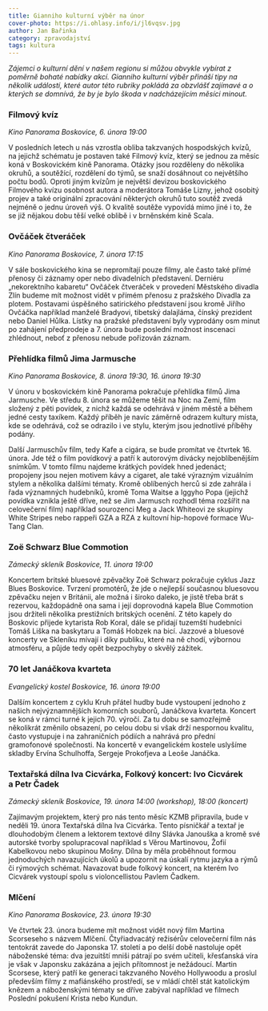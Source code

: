 ```yaml
---
title: Gianniho kulturní výběr na únor
cover-photo: https://i.ohlasy.info/i/jl6vqsv.jpg
author: Jan Bařinka
category: zpravodajství
tags: kultura
---
```


*Zájemci o kulturní dění v našem regionu si můžou obvykle vybírat z poměrně bohaté nabídky akcí. Gianniho kulturní výběr přináší tipy na několik událostí, které autor této rubriky pokládá za obzvlášť zajímavé a o kterých se domnívá, že by je bylo škoda v nadcházejícím měsíci minout.*

### Filmový kvíz

*Kino Panorama Boskovice, 6. února 19:00*

V posledních letech u nás vzrostla obliba takzvaných hospodských kvízů, na jejichž schématu je postaven také Filmový kvíz, který se jednou za měsíc koná v Boskovickém kině Panorama. Otázky jsou rozděleny do několika okruhů, a soutěžící, rozdělení do týmů, se snaží dosáhnout co největšího počtu bodů. Oproti jiným kvízům je největší devizou boskovického Filmového kvízu osobnost autora a moderátora Tomáše Lizny, jehož osobitý projev a také originální zpracování některých okruhů tuto soutěž zvedá nejméně o jednu úroveň výš. O kvalitě soutěže vypovídá mimo jiné i to, že se již nějakou dobu těší velké oblibě i v brněnském kině Scala.

### Ovčáček čtveráček

*Kino Panorama Boskovice, 7. února 17:15*

V sále boskovického kina se nepromítají pouze filmy, ale často také přímé přenosy či záznamy oper nebo divadelních představení. Derniéru „nekorektního kabaretu“ Ovčáček čtveráček v provedení Městského divadla Zlín budeme mít možnost vidět v přímém přenosu z pražského Divadla za plotem. Postavami úspěšného satirického představení jsou kromě Jiřího Ovčáčka například manželé Bradyovi, tibetský dalajláma, čínský prezident nebo Daniel Hůlka. Lístky na pražské představení byly vyprodány osm minut po zahájení předprodeje a 7. února bude poslední možnost inscenaci zhlédnout, neboť z přenosu nebude pořizován záznam.

### Přehlídka filmů Jima Jarmusche

*Kino Panorama Boskovice, 8. února 19:30, 16. února 19:30*

V únoru v boskovickém kině Panorama pokračuje přehlídka filmů Jima Jarmusche. Ve středu 8. února se můžeme těšit na Noc na Zemi, film složený z pěti povídek, z nichž každá se odehrává v jiném městě a během jedné cesty taxíkem. Každý příběh je navíc záměrně odrazem kultury místa, kde se odehrává, což se odrazilo i ve stylu, kterým jsou jednotlivé příběhy podány.

Další Jarmuschův film, tedy Kafe a cigára, se bude promítat ve čtvrtek 16. února. Jde též o film povídkový a patří k autorovým divácky nejoblíbenějším snímkům. V tomto filmu najdeme krátkých povídek hned jedenáct; propojeny jsou nejen motivem kávy a cigaret, ale také výrazným vizuálním stylem a několika dalšími tématy. Kromě oblíbených herců si zde zahrála i řada významných hudebníků, kromě Toma Waitse a Iggyho Popa (jejichž povídka vznikla ještě dříve, než se Jim Jarmusch rozhodl téma rozšířit na celovečerní film) například sourozenci Meg a Jack Whiteovi ze skupiny White Stripes nebo rappeři GZA a RZA z kultovní hip-hopové formace Wu-Tang Clan.

### Zoë Schwarz Blue Commotion

*Zámecký skleník Boskovice, 11. února 19:00*

Koncertem britské bluesové zpěvačky Zoë Schwarz pokračuje cyklus Jazz Blues Boskovice. Tvrzení promotérů, že jde o nejlepší současnou bluesovou zpěvačku nejen v Británii, ale možná i široko daleko, je jistě třeba brát s rezervou, každopádně ona sama i její doprovodná kapela Blue Commotion jsou držiteli několika prestižních britských ocenění. Z této kapely do Boskovic přijede kytarista Rob Koral, dále se přidají tuzemští hudebníci Tomáš Liška na baskytaru a Tomáš Hobzek na bicí. Jazzové a bluesové koncerty ve Skleníku mívají i díky publiku, které na ně chodí, výbornou atmosféru, a půjde tedy opět bezpochyby o skvělý zážitek.

### 70 let Janáčkova kvarteta

*Evangelický kostel Boskovice, 16. února 19:00*

Dalším koncertem z cyklu Kruh přátel hudby bude vystoupení jednoho z našich nejvýznamnějších komorních souborů, Janáčkova kvarteta. Koncert se koná v rámci turné k jejich 70. výročí. Za tu dobu se samozřejmě několikrát změnilo obsazení, po celou dobu si však drží nespornou kvalitu, často vystupuje i na zahraničních pódiích a nahrává pro přední gramofonové společnosti. Na koncertě v evangelickém kostele uslyšíme skladby Ervína Schulhoffa, Sergeje Prokofjeva a Leoše Janáčka.

### Textařská dílna Iva Cicvárka, Folkový koncert: Ivo Cicvárek a Petr Čadek

*Zámecký skleník Boskovice, 19. února 14:00 (workshop), 18:00 (koncert)*

Zajímavým projektem, který pro nás tento měsíc KZMB připravila, bude v neděli 19. února Textařská dílna Iva Cicvárka. Tento písničkář a textař je dlouhodobým členem a lektorem textové dílny Slávka Janouška a kromě své autorské tvorby spolupracoval například s Věrou Martinovou, Žofií Kabelkovou nebo skupinou Mošny. Dílna by měla proběhnout formou jednoduchých navazujících úkolů a upozornit na úskalí rytmu jazyka a rýmů či rýmových schémat. Navazovat bude folkový koncert, na kterém Ivo Cicvárek vystoupí spolu s violoncellistou Pavlem Čadkem.

### Mlčení

*Kino Panorama Boskovice, 23. února 19:30*

Ve čtvrtek 23. února budeme mít možnost vidět nový film Martina Scorseseho s názvem Mlčení. Čtyřiadvacátý režisérův celovečerní film nás tentokrát zavede do Japonska 17. století a po delší době nastoluje opět náboženské téma: dva jezuitští mniši pátrají po svém učiteli, křesťanská víra je však v Japonsku zakázána a jejich přítomnost je nežádoucí. Martin Scorsese, který patří ke generaci takzvaného Nového Hollywoodu a proslul především filmy z mafiánského prostředí, se v mládí chtěl stát katolickým knězem a náboženskými tématy se dříve zabýval například ve filmech Poslední pokušení Krista nebo Kundun.
